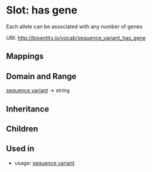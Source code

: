 # Slot: has gene


Each allele can be associated with any number of genes

URI: http://bioentity.io/vocab/sequence_variant_has_gene
## Mappings

## Domain and Range

[sequence variant](SequenceVariant.md) -> string
## Inheritance

## Children

## Used in

 *  usage: [sequence variant](SequenceVariant.md)
